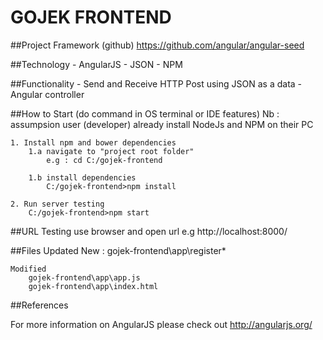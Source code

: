 # GOJEK FRONTEND

##Project Framework (github)
https://github.com/angular/angular-seed
 
##Technology
	- AngularJS
	- JSON
	- NPM
 
##Functionality
	- Send and Receive HTTP Post using JSON as a data
	- Angular controller
 
##How to Start (do command in OS terminal or IDE features)
Nb : assumpsion user (developer) already install NodeJs and NPM on their PC
 
	1. Install npm and bower dependencies
		1.a navigate to "project root folder"
			e.g : cd C:/gojek-frontend
												   
		1.b install dependencies
			C:/gojek-frontend>npm install
								   
	2. Run server testing
		C:/gojek-frontend>npm start
               
##URL Testing
	use browser and open url
		e.g http://localhost:8000/
               
 
##Files Updated
	New : 
		gojek-frontend\app\register\*

	Modified
		gojek-frontend\app\app.js
		gojek-frontend\app\index.html

##References

For more information on AngularJS please check out http://angularjs.org/

[git]: http://git-scm.com/
[bower]: http://bower.io
[npm]: https://www.npmjs.org/
[node]: http://nodejs.org
[http-server]: https://github.com/nodeapps/http-server
